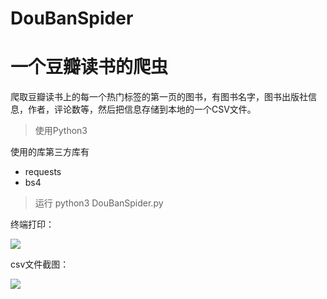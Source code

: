 # DouBanSpider
# 一个豆瓣读书的爬虫

爬取豆瓣读书上的每一个热门标签的第一页的图书，有图书名字，图书出版社信息，作者，评论数等，然后把信息存储到本地的一个CSV文件。

> 使用Python3

使用的库第三方库有

* requests
* bs4

> 运行
> python3 DouBanSpider.py

终端打印：

![](https://github.com/CoderTian/DouBanSpider/blob/master/console.jpeg?raw=true)

csv文件截图：

![](https://github.com/CoderTian/DouBanSpider/blob/master/document.jpeg?raw=true)

